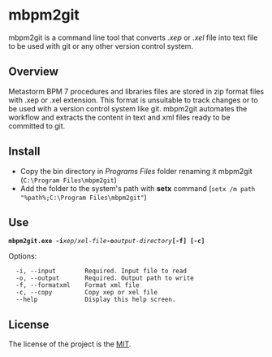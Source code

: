mbpm2git
===
mbpm2git is a command line tool that converts *.xep* or *.xel* file into text file to be used with git or any other version control system.

Overview
---
Metastorm BPM 7 procedures and libraries files are stored in zip format files with .xep or .xel extension. 
This format is unsuitable to track changes or to be used with a version control system like git.
mbpm2git automates the workflow and extracts the content in text and xml files ready to be committed to git.  

Install
---
- Copy the bin directory in *Programs Files* folder renaming it mbpm2git (`C:\Program Files\mbpm2git`)
- Add the folder to the system's path with **setx** command (`setx /m path "%path%;C:\Program Files\mbpm2git"`)

Use
---
**`mbpm2git.exe -i`***`xep/xel-file`***`-o`***`output-directory`***`[-f] [-c]`**

Options:
```
  -i, --input        Required. Input file to read
  -o, --output       Required. Output path to write
  -f, --formatxml    Format xml file
  -c, --copy         Copy xep or xel file
  --help             Display this help screen.
```

License
---
The license of the project is the [MIT](LICENSE).
